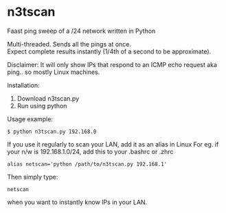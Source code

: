 # n3tscan
Faast ping sweep of a /24 network written in Python

Multi-threaded. Sends all the pings at once. </br>Expect complete results instantly (1/4th of a second to be approximate).

Disclaimer: It will only show IPs that respond to an ICMP echo request aka ping.. so mostly Linux machines.



Installation:
1. Download n3tscan.py
2. Run using python

Usage example: 

`$ python n3tscan.py 192.168.0`

If you use it regularly to scan your LAN, add it as an alias in Linux 
For eg. if your n/w is 192.168.1.0/24, add this to your .bashrc or .zhrc

`alias netscan='python /path/to/n3tscan.py 192.168.1'`

Then simply type:

`netscan`

when you want to instantly know IPs in your LAN.
